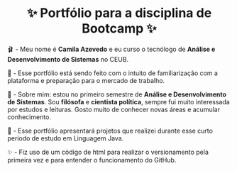 <h1 align="center">✨ Portfólio para a disciplina de Bootcamp ✨</h1>


🩰 - Meu nome é **Camila Azevedo** e eu curso o tecnólogo de **Análise e Desenvolvimento de Sistemas** no CEUB.

🌸 - Esse portfólio está sendo feito com o intuito de familiarização com a plataforma e preparação para o mercado de trabalho. 

🌺 - Sobre mim: estou no primeiro semestre de **Análise e Desenvolvimento de Sistemas**. Sou **filósofa** e **cientista política**, sempre fui muito interessada por estudos e leituras. Gosto muito de conhecer novas áreas e acumular conhecimento. 

🎀 - Esse portfólio apresentará projetos que realizei durante esse curto período de estudo em Linguagem Java.

✨ - Fiz uso de um código de html para realizar o versionamento pela primeira vez e para entender o funcionamento do GitHub. 

 
